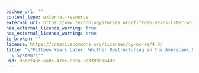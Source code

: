 ```yaml
---
backup_url: ''
content_type: external-resource
external_url: https://www.technologystories.org/fifteen-years-later-whither-restructuring-in-the-american-electric-utility-system/
has_external_licence_warning: true
has_external_license_warning: true
is_broken: ''
license: https://creativecommons.org/licenses/by-nc-sa/4.0/
title: "\"Fifteen Years Later: Whither Restructuring in the American\_Electric Utility\
  \ System?\""
uid: d6bef43c-6a05-47ee-8cca-5e339d0a64d0
---
```

